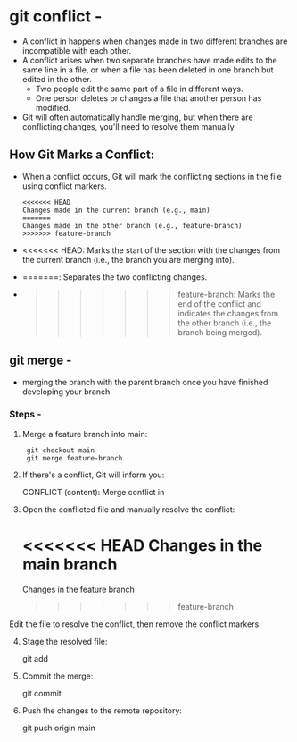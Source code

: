 # git conflict -
- A conflict in happens when changes made in two different branches are incompatible with each other.
- A conflict arises when two separate branches have made edits to the same line in a file, or when a file has been deleted in one branch but edited in the other.
  - Two people edit the same part of a file in different ways.
  - One person deletes or changes a file that another person has modified.
- Git will often automatically handle merging, but when there are conflicting changes, you'll need to resolve them manually.

## How Git Marks a Conflict:
- When a conflict occurs, Git will mark the conflicting sections in the file using conflict markers.


      <<<<<<< HEAD
      Changes made in the current branch (e.g., main)
      =======
      Changes made in the other branch (e.g., feature-branch)
      >>>>>>> feature-branch
      

- <<<<<<< HEAD: Marks the start of the section with the changes from the current branch (i.e., the branch you are merging into).
- =======: Separates the two conflicting changes.
- >>>>>>> feature-branch: Marks the end of the conflict and indicates the changes from the other branch (i.e., the branch being merged).



## git merge -
- merging the branch with the parent branch once you have finished developing your branch


### Steps -
1. Merge a feature branch into main:

        git checkout main
        git merge feature-branch


2. If there's a conflict, Git will inform you:

      CONFLICT (content): Merge conflict in <filename>


3. Open the conflicted file and manually resolve the conflict:

      <<<<<<< HEAD
      Changes in the main branch
      =======
      Changes in the feature branch
      >>>>>>> feature-branch

Edit the file to resolve the conflict, then remove the conflict markers.

4. Stage the resolved file:

     git add <filename>


5. Commit the merge:

    git commit


6. Push the changes to the remote repository:


    git push origin main
